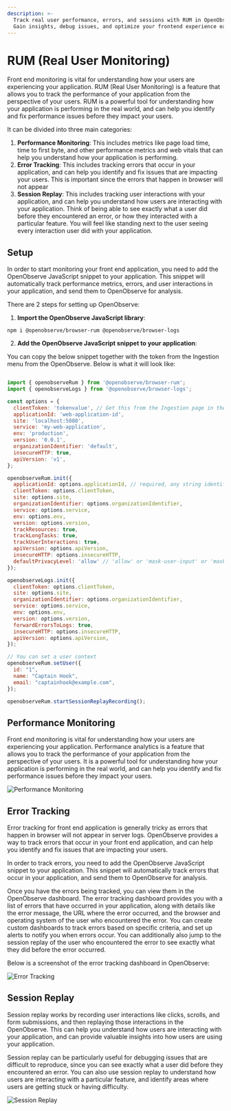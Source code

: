 ```yaml
---
description: >-
  Track real user performance, errors, and sessions with RUM in OpenObserve.
  Gain insights, debug issues, and optimize your frontend experience easily.
---
```

# RUM (Real User Monitoring)

Front end monitoring is vital for understanding how your users are experiencing your application. RUM (Real User Monitoring) is a feature that allows you to track the performance of your application from the perspective of your users. RUM is a powerful tool for understanding how your application is performing in the real world, and can help you identify and fix performance issues before they impact your users.

It can be divided into three main categories:

1. **Performance Monitoring**: This includes metrics like page load time, time to first byte, and other performance metrics and web vitals that can help you understand how your application is performing.
1. **Error Tracking**: This includes tracking errors that occur in your application, and can help you identify and fix issues that are impacting your users. This is important since the errors that happen in browser will not appear
3. **Session Replay**: This includes tracking user interactions with your application, and can help you understand how users are interacting with your application. Think of being able to see exactly what a user did before they encountered an error, or how they interacted with a particular feature. You will feel like standing next to the user seeing every interaction user did with your application.

## Setup

In order to start monitoring your front end application, you need to add the OpenObserve JavaScript snippet to your application. This snippet will automatically track performance metrics, errors, and user interactions in your application, and send them to OpenObserve for analysis.

There are 2 steps for setting up OpenObserve:

1. **Import the OpenObserve JavaScript library**:

```shell
npm i @openobserve/browser-rum @openobserve/browser-logs
```


2. **Add the OpenObserve JavaScript snippet to your application**:

You can copy the below snippet together with the token from the Ingestion menu from the OpenObserve. Below is what it will look like:

```javascript

import { openobserveRum } from '@openobserve/browser-rum';
import { openobserveLogs } from '@openobserve/browser-logs';

const options = {
  clientToken: 'tokenvalue', // Get this from the Ingestion page in the OpenObserve
  applicationId: 'web-application-id',
  site: 'localhost:5080',
  service: 'my-web-application',
  env: 'production',
  version: '0.0.1',
  organizationIdentifier: 'default',
  insecureHTTP: true,
  apiVersion: 'v1',
};

openobserveRum.init({
  applicationId: options.applicationId, // required, any string identifying your application
  clientToken: options.clientToken,
  site: options.site,
  organizationIdentifier: options.organizationIdentifier,
  service: options.service,
  env: options.env,
  version: options.version,
  trackResources: true,
  trackLongTasks: true,
  trackUserInteractions: true,
  apiVersion: options.apiVersion,
  insecureHTTP: options.insecureHTTP,
  defaultPrivacyLevel: 'allow' // 'allow' or 'mask-user-input' or 'mask'. Use one of the 3 values.
});

openobserveLogs.init({
  clientToken: options.clientToken,
  site: options.site,
  organizationIdentifier: options.organizationIdentifier,
  service: options.service,
  env: options.env,
  version: options.version,
  forwardErrorsToLogs: true,
  insecureHTTP: options.insecureHTTP,
  apiVersion: options.apiVersion,
});

// You can set a user context
openobserveRum.setUser({
  id: "1",
  name: "Captain Hook",
  email: "captainhook@example.com",
});

openobserveRum.startSessionReplayRecording();
```

## Performance Monitoring

Front end monitoring is vital for understanding how your users are experiencing your application. Performance analytics is a feature that allows you to track the performance of your application from the perspective of your users. It is a powerful tool for understanding how your application is performing in the real world, and can help you identify and fix performance issues before they impact your users.

![Performance Monitoring](../../images/frontend/performance.png)

## Error Tracking

Error tracking for front end application is generally tricky as errors that happen in browser will not appear in server logs. OpenObserve provides a way to track errors that occur in your front end application, and can help you identify and fix issues that are impacting your users.

In order to track errors, you need to add the OpenObserve JavaScript snippet to your application. This snippet will automatically track errors that occur in your application, and send them to OpenObserve for analysis.

Once you have the errors being tracked, you can view them in the OpenObserve dashboard. The error tracking dashboard provides you with a list of errors that have occurred in your application, along with details like the error message, the URL where the error occurred, and the browser and operating system of the user who encountered the error. You can create custom dashboards to track errors based on specific criteria, and set up alerts to notify you when errors occur. You can additionally also jump to the session replay of the user who encountered the error to see exactly what they did before the error occurred.

Below is a screenshot of the error tracking dashboard in OpenObserve:

![Error Tracking](../../images/frontend/error-tracking.webp)


## Session Replay

Session replay works by recording user interactions like clicks, scrolls, and form submissions, and then replaying those interactions in the OpenObserve. This can help you understand how users are interacting with your application, and can provide valuable insights into how users are using your application. 

Session replay can be particularly useful for debugging issues that are difficult to reproduce, since you can see exactly what a user did before they encountered an error. You can also use session replay to understand how users are interacting with a particular feature, and identify areas where users are getting stuck or having difficulty.

![Session Replay](../../images/frontend/session-replay.png)
